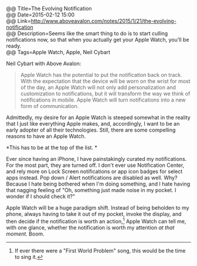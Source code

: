 @@ Title=The Evolving Notification  
@@ Date=2015-02-12 15:00  
@@ Link=http://www.aboveavalon.com/notes/2015/1/21/the-evolving-notification  
@@ Description=Seems like the smart thing to do is to start culling notifications now, so that when you actually get your Apple Watch, you'll be ready.  
@@ Tags=Apple Watch, Apple, Neil Cybart  

Neil Cybart with Above Avalon:
>Apple Watch has the potential to put the notification back on track. With the expectation that the device will be worn on the wrist for most of the day, an Apple Watch will not only add personalization and customization to notifications, but it will transform the way we think of notifications in mobile. Apple Watch will turn notifications into a new form of communication.

Admittedly, my desire for an Apple Watch is steeped somewhat in the reality that I just like everything Apple makes, and, accordingly, I want to be an early adopter of all their technologies. Still, there are some compelling reasons to have an Apple Watch.
 
*This has to be at the top of the list. *

Ever since having an iPhone, I have painstakingly curated my notifications. For the most part, they are turned off. I don't ever use Notification Center, and rely more on Lock Screen notifications or app icon badges for select apps instead. Pop down / Alert notifications are disabled as well. Why? Because I hate being bothered when I'm doing something, and I hate having that nagging feeling of "Oh, something just made noise in my pocket. I wonder if I should check it?"

Apple Watch will be a huge paradigm shift. Instead of being beholden to my phone, always having to take it out of my pocket, invoke the display, and then decide if the notification is worth an action,[^ac] Apple Watch can tell me, with one glance, whether the notification is worth my attention *at that moment.* Boom.

[^ac]: If ever there were a "First World Problem" song, this would be the time to sing it.